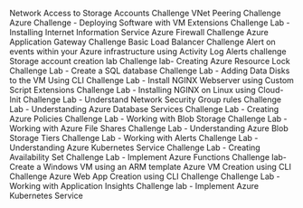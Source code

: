 Network Access to Storage Accounts Challenge
VNet Peering Challenge
Azure Challenge - Deploying Software with VM Extensions
Challenge Lab - Installing Internet Information Service
Azure Firewall Challenge
Azure Application Gateway Challenge
Basic Load Balancer Challenge
Alert on events within your Azure infrastructure using Activity Log Alerts challenge
Storage account creation lab
Challenge lab- Creating Azure Resource Lock
Challenge Lab - Create a SQL database
Challenge Lab - Adding Data Disks to the VM Using CLI
Challenge Lab - Install NGINX Webserver using Custom Script Extensions
Challenge Lab - Installing NGINX on Linux using Cloud-Init
Challenge Lab - Understand Network Security Group rules
Challenge Lab - Understanding Azure Database Services
Challenge Lab - Creating Azure Policies
Challenge Lab - Working with Blob Storage
Challenge Lab - Working with Azure File Shares
Challenge Lab - Understanding Azure Blob Storage Tiers
Challenge Lab - Working with Alerts
Challenge Lab - Understanding Azure Kubernetes Service
Challenge Lab - Creating Availability Set
Challenge Lab - Implement Azure Functions
Challenge lab- Create a Windows VM using an ARM template
Azure VM Creation using CLI Challenge
Azure Web App Creation using CLI Challenge
Challenge Lab - Working with Application Insights
Challenge lab - Implement Azure Kubernetes Service
